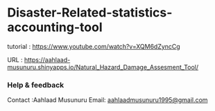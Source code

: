 
# Disaster-Related-statistics-accounting-tool

tutorial :  https://www.youtube.com/watch?v=XQM6dZyncCg

URL : https://aahlaad-musunuru.shinyapps.io/Natural_Hazard_Damage_Assesment_Tool/

### Help & feedback
Contact :Aahlaad Musunuru
Email: aahlaadmusunuru1995@gmail.com
